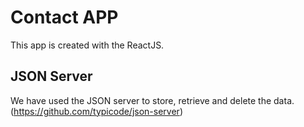 # Contact APP

This app is created with the ReactJS. 

## JSON Server

We have used the JSON server to store, retrieve and delete the data. (https://github.com/typicode/json-server)
